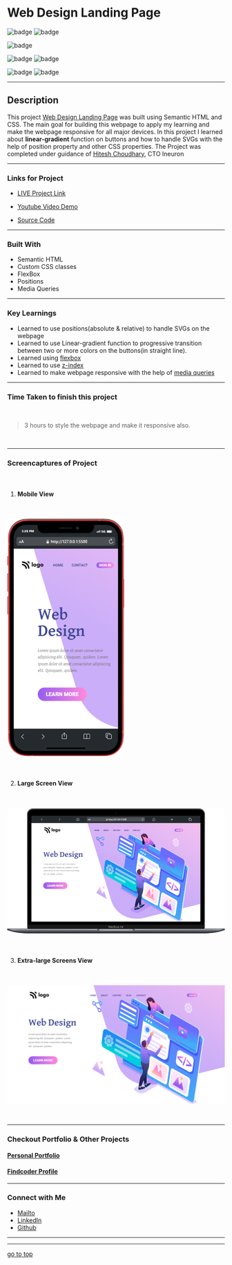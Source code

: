 # Web Design Landing Page


![badge](https://img.shields.io/badge/HTML%20-CSS-green)
![badge](https://img.shields.io/badge/Web%20Design%20-Landing%20Page-orange)

![badge](https://img.shields.io/badge/Fully%20Responsive-Webpage-yellow)

![badge](https://img.shields.io/badge/display:flex%20-positions-lightgreen)
![badge](https://img.shields.io/badge/z%20index%20-linear--gradient-lightgreen)

![badge](https://img.shields.io/badge/responsive--desgin%20-with%20@media--queries-lightblue)
![badge](https://img.shields.io/badge/Shubham%20Singh%20-grey)

***
## Description

This project [Web Design Landing Page](https://webdesign-page.netlify.app/) was built using Semantic HTML and CSS. The main goal for building this webpage to apply my learning and make the webpage responsive for all major devices. In this project I learned about **linear-gradient** function on buttons and how to handle SVGs with the help of position property and other CSS properties. The Project was completed under guidance of [Hitesh Choudhary](https://github.com/hiteshchoudhary), CTO Ineuron

***

### Links for Project

* [LIVE Project Link](https://webdesign-page.netlify.app/)

* [Youtube Video Demo](https://youtu.be/YrUxVWubRU4)

* [Source Code](https://github.com/ShubhamSingh03/Web-Design-Home-Page)

***
### Built With 

* Semantic HTML
* Custom CSS classes
* FlexBox
* Positions
* Media Queries

***

### Key Learnings

*  Learned to use positions(absolute & relative) to handle SVGs on the webpage
* Learned to use Linear-gradient function to progressive transition between two or more colors on the buttons(in straight line).
* Learned using [flexbox](https://developer.mozilla.org/en-US/docs/Web/CSS/flex)
* Learned to use [z-index](https://developer.mozilla.org/en-US/docs/Web/CSS/z-index)
* Learned to make webpage responsive with the help of [media queries](https://developer.mozilla.org/en-US/docs/Web/CSS/Media_Queries/Using_media_queries)

***

### Time Taken to finish this project
<br>

>3 hours to style the webpage and make it responsive also.

<br>

***

### Screencaptures of Project

<br>

  1. #### Mobile View

<br>

![screenshot](./captures/mobileview.png)


<br>

  2. #### Large Screen View 

  <br>

  ![screenshot](./captures/macview.png)

  <br>

  3. #### Extra-large Screens View

  <br>

  ![screenshots](./captures/screenshotlg.png)

  <br>

***

### Checkout Portfolio & Other Projects

#### [Personal Portfolio](https://shubhambhoj.in/)


#### [Findcoder Profile](https://www.findcoder.io/u/shubham_singh)
***

### Connect with Me
* [Mailto](mailto:shubhambhoj3@gmail.com)
* [LinkedIn](https://www.linkedin.com/in/shubham-singh-b122b7171/)
* [Github](https://github.com/ShubhamSingh03)
***
***
[go to top](#web-design-landing-page)
